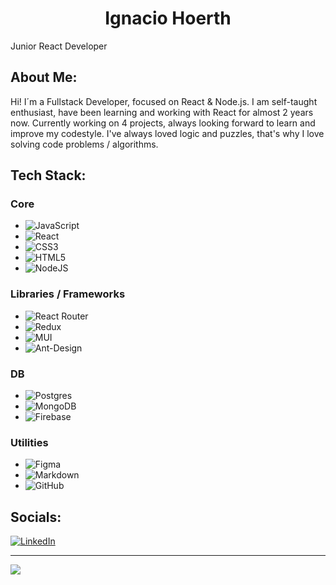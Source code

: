 <h1 align="center">Ignacio Hoerth</h1>
Junior React Developer

##  About Me:
Hi! I´m a Fullstack Developer, focused on React & Node.js. I am self-taught enthusiast, have been learning and working with React for almost 2 years now. Currently working on 4 projects, always looking forward to learn and improve my codestyle. I've always loved logic and puzzles, that's why I love solving code problems / algorithms.
 
##  Tech Stack:
### Core
- ![JavaScript](https://img.shields.io/badge/javascript-%23323330.svg?style=for-the-badge&logo=javascript&logoColor=%23F7DF1E)
- ![React](https://img.shields.io/badge/react-%2320232a.svg?style=for-the-badge&logo=react&logoColor=%2361DAFB) 
- ![CSS3](https://img.shields.io/badge/css3-%231572B6.svg?style=for-the-badge&logo=css3&logoColor=white)
- ![HTML5](https://img.shields.io/badge/html5-%23E34F26.svg?style=for-the-badge&logo=html5&logoColor=white)
- ![NodeJS](https://img.shields.io/badge/node.js-6DA55F?style=for-the-badge&logo=node.js&logoColor=white)
### Libraries / Frameworks
- ![React Router](https://img.shields.io/badge/React_Router-CA4245?style=for-the-badge&logo=react-router&logoColor=white)
- ![Redux](https://img.shields.io/badge/redux-%23593d88.svg?style=for-the-badge&logo=redux&logoColor=white) 
- ![MUI](https://img.shields.io/badge/MUI-%230081CB.svg?style=for-the-badge&logo=material-ui&logoColor=white) 
- ![Ant-Design](https://img.shields.io/badge/-AntDesign-%230170FE?style=for-the-badge&logo=ant-design&logoColor=white)
### DB
- ![Postgres](https://img.shields.io/badge/postgres-%23316192.svg?style=for-the-badge&logo=postgresql&logoColor=white)
- ![MongoDB](https://img.shields.io/badge/MongoDB-%234ea94b.svg?style=for-the-badge&logo=mongodb&logoColor=white) 
- ![Firebase](https://img.shields.io/badge/firebase-%23039BE5.svg?style=for-the-badge&logo=firebase)
### Utilities
- ![Figma](https://img.shields.io/badge/figma-%23F24E1E.svg?style=for-the-badge&logo=figma&logoColor=white) 
- ![Markdown](https://img.shields.io/badge/markdown-%23000000.svg?style=for-the-badge&logo=markdown&logoColor=white) 
- ![GitHub](https://img.shields.io/badge/GitHub-%23000000.svg?style=for-the-badge&logo=github&logoColor=white)




## Socials:
[![LinkedIn](https://img.shields.io/badge/LinkedIn-%230077B5.svg?logo=linkedin&logoColor=white)](https://linkedin.com/in/https://www.linkedin.com/in/ignaciohoerth/) 

---
[![](https://visitcount.itsvg.in/api?id=iHoerth&icon=0&color=0)](https://visitcount.itsvg.in)

